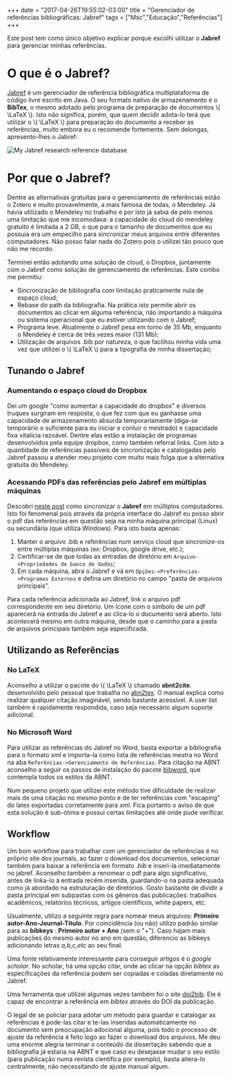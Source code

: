 +++
date = "2017-04-26T19:55:02-03:00"
title = "Gerenciador de referências bibliográficas: Jabref"
tags = ["Msc","Educação","Referências"]
+++

Este post tem como único objetivo explicar porque escolhi utilizar o **Jabref** para gerenciar minhas referências.

<!--more-->

# O que é o Jabref?

[Jabref](http://www.jabref.org/) é um gerenciador de referência bibliográfica multiplataforma de código livre escrito em Java. O seu formato nativo de armazenamento é o **BibTex**, o mesmo adotado pelo programa de preparação de documentos \\( \LaTeX \\). Isto não significa, porém, que quem decidir adota-lo terá que utilizar o \\( \LaTeX \\) para preparação do documento a receber as referências, muito embora eu o recomende fortemente. Sem delongas, apresento-lhes o Jabref:
 
![My Jabref research reference database](/jabref.png)

# Por que o Jabref?

Dentre as alternativas gratuitas para o gerenciamento de referências estão o Zotero e muito provavelmente, a mais famosa de todas, o Mendeley. Já havia utilizado o Mendeley no trabalho e por isto já sabia de pelo menos uma limitação que me incomodava: a capacidade do cloud do mendeley gratuito é limitada a 2 GB, o que para o tamanho de documentos que eu possuia era um empecilho para sincronizar meus arquivos entre diferentes computadores. Não posso falar nada do Zotero pois o utilizei tão pouco que não me recordo.

Terminei então adotando uma solução de cloud, o Dropbox, juntamente com o Jabref como solução de gerenciamento de referências. Este combo me permitiu:

* Sincronização de bibliografia com limitação praticamente nula de espaço cloud;
* Rebase do path da bibliografia. Na prática isto permite abrir os documentos ao clicar em alguma referência, não importando a máquina ou sistema operacional que eu estiver utilizando com o Jabref;
* Programa leve. Atualmente o Jabref pesa em torno de 35 Mb, enquanto o Mendeley é cerca de três vezes maior (131 Mb);
* Utilização de arquivos .bib por natureza, o que facilitou minha vida uma vez que utilizei o \\( \LaTeX \\) para a tipografia de minha dissertação;

## Tunando o Jabref

### Aumentando o espaço cloud do Dropbox

Dei um google "como aumentar a capacidade do dropbox" e diversos truques surgiram em resposta, o que fez com que eu ganhasse uma capacidade de armazenamento absurda temporariamente (diga-se temporário o suficiente para eu iniciar e conluir o mestrado) e capacidade fixa vitalícia razoável. Dentre elas estão a instalação de programas desenvolvidos pela equipe dropbox, como também referral links. Com isto a quantidade de referências passíveis de sincronização e catalogadas pelo Jabref passou a atender meu projeto com muito mais folga que a alternativa gratuita do Mendeley.

### Acessando PDFs das referências pelo Jabref em múltiplas máquinas

Descobri [neste post](http://griechenzicken.blogspot.com.br/2011/10/configuring-jabref-on-different.html) como sincronizar o **Jabref** em múltiplos computadores. Isto foi fenomenal pois através da própria interface do Jabref eu posso abrir o pdf das referências em questão seja na minha máquina principal (Linux) ou secundária (que utiliza Windows). Para isto basta apenas:

1. Manter o arquivo .bib e referências num serviço cloud que sincronize-os entre múltiplas máquinas (ex: Dropbox, google drive, etc.);
2. Certificar-se de que todas as entradas de diretório em `Arquivo->Propriedades de banco de dados`;
3. Em cada máquina, abra o Jabref e vá em `Opções->Preferências->Programas Externos` e defina um diretório no campo "pasta de arquivos principais".

Para cada referência adicionada ao Jabref, link o arquivo pdf correspondente em seu diretório. Um ícone com o símbolo de um pdf aparecerá na entrada do Jabref e ao clica-lo o documento será aberto. Isto acontecerá mesmo em outra máquina, desde que o caminho para a pasta de arquivos principais também seja especificada.

## Utilizando as Referências

### No LaTeX

Aconselho a utilizar o pacote do \\( \LaTeX \\) chamado **abnt2cite**. desenvolvido pelo pessoal que trabalha no [abn2tex](http://www.abntex.net.br/). O manual explica como realizar qualquer citação imaginável, sendo bastante acessível. A user list também é rapidamente respondida, caso seja necessário algum suporte adicional.

### No Microsoft Word

Para utilizar as referências do Jabref no Word, basta exportar a bibliografia para o formato *xml* e importa-la como lista de referências mestra no Word na aba `Referências->Gerenciamento de Referências`. Para citação na ABNT aconselho a seguir os passos de instalação do pacote [bibword](http://bibword.codeplex.com/documentation), que contempla todos os estilos da ABNT.

Num pequeno projeto que utilizei este método tive dificuldade de realizar mais de uma citação no mesmo ponto e de ter referências com "escaping" do latex exportadas corretamente para *xml*. Fica portanto o aviso de que esta solução é sub-ótima e possui certas limitações até onde pude verificar.

## Workflow

Um bom workflow para trabalhar com um gerenciador de referências é no próprio site dos journals, ao fazer o download dos documentos, selecionar também para baixar a referência em formato *.bib* e inseri-la imediatamente no jabref. Aconselho também a renomear o pdf para algo significativo, antes de linka-lo à entrada recém inserida, guardando-o na pasta adequada como já abordado na estruturação de diretórios. Gosto bastante de dividir a pasta principal em subpastas com os gêneros das publicações: trabalhos acadêmicos, relatórios técnicos, artigos científicos, white papers, etc.

Usualmente, utilizo a seguinte regra para nomear meus arquivos: **Primeiro autor-Ano-Journal-Título**. Por coincidência (ou não) utilizo padrão similar para as **bibkeys** : **Primeiro autor + Ano** (sem o "+"). Caso hajam mais publicações do mesmo autor no ano em questão, diferencio as bibkeys adicionando letras *a,b,c,etc* ao seu final.

Uma fonte relativamente interessante para conseguir artigos é o *google scholar*. No scholar, há uma opção citar, onde ao clicar na opção *bibtex* as especificações da referência podem ser copiadas e coladas diretamente no Jabref.

Uma ferramenta que utilizei algumas vezes também foi o site [doi2bib](http://www.doi2bib.org/#/doi). Ele é capaz de encontrar a referência em *bibtex* através do DOI da publicação.

O legal de se policiar para adotar um método para guardar e catalogar as referências é pode-las citar e te-las inseridas automaticamente no documento sem preocupação adocional alguma, pois todo o processo de ajuste da referência é feito logo ao fazer o download dos arquivos. Me deu uma enorme alegria terminar o conteúdo da dissertação sabendo que a bibliografia já estaria na ABNT e que caso eu desejasse mudar o seu estilo (para publicação numa revista científica por exemplo), basta altera-lo centralmente, não necessitando de ajuste manual algum.
